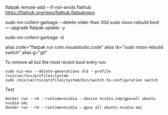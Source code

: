 flatpak remote-add --if-not-exists flathub https://flathub.org/repo/flathub.flatpakrepo

sudo nix-collect-garbage --delete-older-than 30d
sudo nixos-rebuild boot — upgrade
flatpak update -y

sudo nix-collect-garbage -d

alias code="flatpak run com.visualstudio.code"
alias rb="sudo nixos-rebuild switch"
alias g="git"


To remove all but the most recent boot entry run: 

```
sudo nix-env --delete-generations old --profile /nix/var/nix/profiles/system 
sudo /nix/var/nix/profiles/system/bin/switch-to-configuration switch
```

Test
```
docker run --rm --runtime=nvidia --device nvidia.com/gpu=all ubuntu nvidia-smi
docker run --rm --runtime=nvidia --gpus all ubuntu nvidia-smi
```